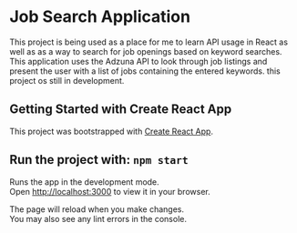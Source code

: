 # Job Search Application

This project is being used as a place for me to learn API usage in React as well as as a way to search for job openings based on keyword searches. This application uses the Adzuna API to look through job listings and present the user with a list of jobs containing the entered keywords. this project os still
in development.

## Getting Started with Create React App

This project was bootstrapped with [Create React App](https://github.com/facebook/create-react-app).

## Run the project with: `npm start`

Runs the app in the development mode.\
Open [http://localhost:3000](http://localhost:3000) to view it in your browser.

The page will reload when you make changes.\
You may also see any lint errors in the console.
